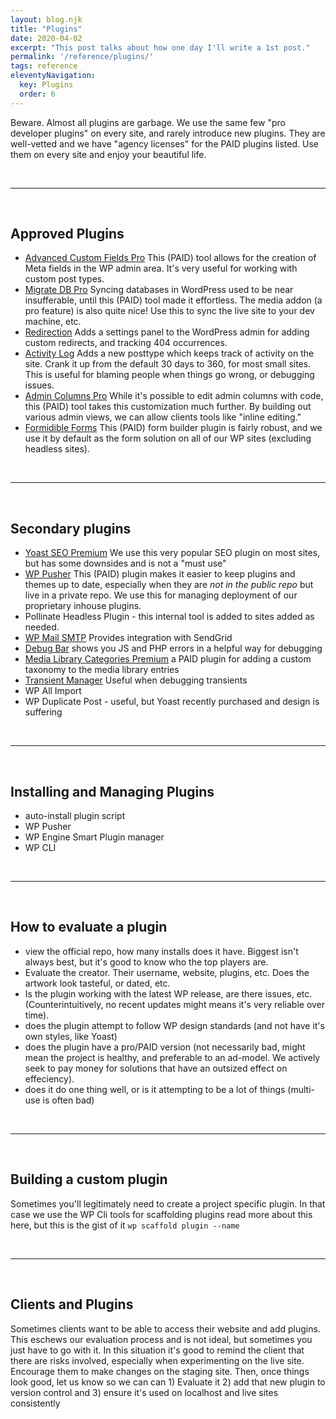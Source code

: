 ```yaml
---
layout: blog.njk
title: "Plugins"
date: 2020-04-02
excerpt: "This post talks about how one day I'll write a 1st post."
permalink: '/reference/plugins/'
tags: reference
eleventyNavigation:
  key: Plugins
  order: 6
---
```


Beware. Almost all plugins are garbage. We use the same few "pro developer plugins" on every site, and rarely introduce new plugins.
They are well-vetted and we have "agency licenses" for the PAID plugins listed. Use them on every site and enjoy your beautiful life. 

<br /><hr /><br />

## Approved Plugins
- [Advanced Custom Fields Pro](http://advancedcustomfields.com/)
This (PAID) tool allows for the creation of Meta fields in the WP admin area. It's very useful for working with custom post types.
- [Migrate DB Pro](https://deliciousbrains.com/wp-migrate-db-pro/)
Syncing databases in WordPress used to be near insufferable, until this (PAID) tool made it effortless. The media addon (a pro feature) is also quite nice! Use this to sync the live site to your dev machine, etc.
- [Redirection](https://redirection.me/)
Adds a settings panel to the WordPress admin for adding custom redirects, and tracking 404 occurrences.
- [Activity Log](https://activitylog.io/)
Adds a new posttype which keeps track of activity on the site. Crank it up from the default 30 days to 360, for most small sites. This is useful for blaming people when things go wrong, or debugging issues.
- [Admin Columns Pro](https://www.admincolumns.com/)
While it's possible to edit admin columns with code, this (PAID) tool takes this customization much further. By building out various admin views, we can allow clients tools like "inline editing."
- [Formidible Forms](https://formidableforms.com/)
This (PAID) form builder plugin is fairly robust, and we use it by default as the form solution on all of our WP sites (excluding headless sites).

<br /><hr /><br />

## Secondary plugins
- [Yoast SEO Premium](https://yoast.com) We use this very popular SEO plugin on most sites, but has some downsides and is not a "must use"
- [WP Pusher](http://wppusher.com/)
This (PAID) plugin makes it easier to keep plugins and themes up to date, especially when they are *not in the public repo* but live in a private repo. We use this for managing deployment of our proprietary inhouse plugins.
- Pollinate Headless Plugin - this internal tool is added to sites added as needed.
- [WP Mail SMTP](https://wordpress.org/plugins/wp-mail-smtp/) Provides integration with SendGrid
- [Debug Bar](https://wordpress.org/plugins/debug-bar/) shows you JS and PHP errors in a helpful way for debugging
- [Media Library Categories Premium](https://wordpress.org/plugins/wp-media-library-categories/) a PAID plugin for adding a custom taxonomy to the media library entries
- [Transient Manager](http://pippinsplugins.com/transients-manager) Useful when debugging transients
- WP All Import
- WP Duplicate Post - useful, but Yoast recently purchased and design is suffering

<br /><hr /><br />

## Installing and Managing Plugins
- auto-install plugin script
- WP Pusher
- WP Engine Smart Plugin manager
- WP CLI 

<br /><hr /><br />


## How to evaluate a plugin
- view the official repo, how many installs does it have. Biggest isn't always best, but it's good to know who the top players are.
- Evaluate the creator. Their username, website, plugins, etc. Does the artwork look tasteful, or dated, etc.
- Is the plugin working with the latest WP release, are there issues, etc. (Counterintuitively, no recent updates might means it's very reliable over time).
- does the plugin attempt to follow WP design standards (and not have it's own styles, like Yoast)
- does the plugin have a pro/PAID version (not necessarily bad, might mean the project is healthy, and preferable to an ad-model. We actively seek to pay money for solutions that have an outsized effect on effeciency).
- does it do one thing well, or is it attempting to be a lot of things (multi-use is often bad)

<br /><hr /><br />

## Building a custom plugin
Sometimes you'll legitimately need to create a project specific plugin. In that case we use the WP Cli tools for scaffolding plugins read more about this here, but this is the gist of it ```wp scaffold plugin --name```


<br /><hr /><br />


## Clients and Plugins
Sometimes clients want to be able to access their website and add plugins. This eschews our evaluation process and is not ideal, but sometimes you just have to go with it. In this situation it's good to remind the client that there are risks involved, especially when experimenting on the live site. Encourage them to make changes on the staging site. Then, once things look good, let us know so we can can 1) Evaluate it 2) add that new plugin to version control and 3) ensure it's used on localhost and live sites consistently


